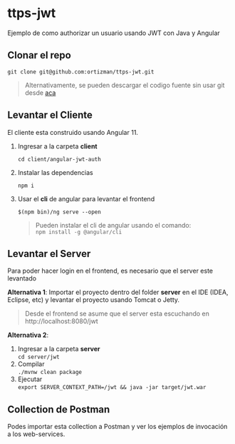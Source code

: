 # ttps-jwt
Ejemplo de como authorizar un usuario usando JWT con Java y Angular

## Clonar el repo

```shell 
git clone git@github.com:ortizman/ttps-jwt.git 
```

> Alternativamente, se pueden descargar el codigo fuente sin usar git desde [aca](https://github.com/ortizman/ttps-jwt/archive/master.zip)
## Levantar el Cliente
El cliente esta construido usando Angular 11. 

1. Ingresar a la carpeta __client__  
    ```shell
    cd client/angular-jwt-auth 
    ```
1. Instalar las dependencias  
    ```shell 
    npm i
    ```
1. Usar el __cli__ de angular para levantar el frontend  
    ```shell 
    $(npm bin)/ng serve --open
    ```
    > Pueden instalar el cli de angular usando el comando:   
    ```npm install -g @angular/cli ```

## Levantar el Server
Para poder hacer login en el frontend, es necesario que el server este levantado

**Alternativa 1**: Importar el proyecto dentro del folder __server__ en el IDE (IDEA, Eclipse, etc) y levantar el proyecto usando Tomcat o Jetty. 
> Desde el frontend se asume que el server esta escuchando en http://localhost:8080/jwt

**Alternativa 2**: 
1. Ingresar a la carpeta __server__  
    ```cd server/jwt ```
1. Compilar  
    ```./mvnw clean package```
1. Ejecutar  
    ```export SERVER_CONTEXT_PATH=/jwt && java -jar target/jwt.war```

## Collection de Postman
Podes importar esta collection a Postman y ver los ejemplos de invocación a los web-services.